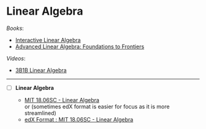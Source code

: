 # Linear Algebra

_Books_:

- [Interactive Linear Algebra](https://textbooks.math.gatech.edu/ila/index.html)
- [Advanced Linear Algebra: Foundations to Frontiers](https://www.cs.utexas.edu/~flame/laff/alaff/ALAFF.html)

_Videos_:

- [3B1B Linear Algebra](https://www.3blue1brown.com/topics/linear-algebra)

---

- [ ] **Linear Algebra**

  - [MIT 18.06SC - Linear Algebra](https://ocw.mit.edu/courses/18-06sc-linear-algebra-fall-2011/) \
     or (sometimes edX format is easier for focus as it is more streamlined)
  - [edX Format : MIT 18.06SC - Linear Algebra](https://openlearninglibrary.mit.edu/courses/course-v1:OCW+18.06SC+2T2019/course/)
